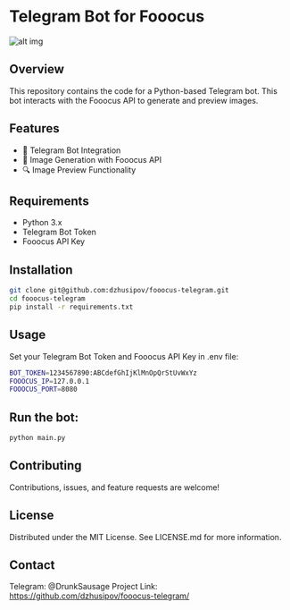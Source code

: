 # Telegram Bot for Fooocus
![alt img](https://raw.githubusercontent.com/dzhusipov/fooocus-telegram/master/img/LogoFooocusTelegrambot.png)
## Overview
This repository contains the code for a Python-based Telegram bot. This bot interacts with the Fooocus API to generate and preview images.

## Features
- 🤖 Telegram Bot Integration
- 🎨 Image Generation with Fooocus API
- 🔍 Image Preview Functionality

## Requirements
- Python 3.x
- Telegram Bot Token
- Fooocus API Key

## Installation
```bash
git clone git@github.com:dzhusipov/fooocus-telegram.git
cd fooocus-telegram
pip install -r requirements.txt
```

## Usage
Set your Telegram Bot Token and Fooocus API Key in .env file:  
```bash
BOT_TOKEN=1234567890:ABCdefGhIjKlMnOpQrStUvWxYz
FOOOCUS_IP=127.0.0.1
FOOOCUS_PORT=8080
```

## Run the bot:
```bash
python main.py
```

## Contributing
Contributions, issues, and feature requests are welcome!  

## License
Distributed under the MIT License. See LICENSE.md for more information.  

## Contact
Telegram: @DrunkSausage 
Project Link: https://github.com/dzhusipov/fooocus-telegram/
